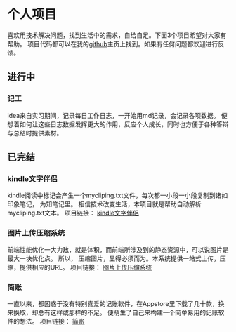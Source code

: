 # 个人项目
喜欢用技术解决问题，找到生活中的需求，自给自足。下面3个项目希望对大家有帮助。
项目代码都可以在我的[github](https://github.com/WilsonLiu95?tab=repositories)主页上找到。如果有任何问题都欢迎进行反馈。

## 进行中
### 记工
idea来自实习期间，记录每日工作日志，一开始用md记录，会记录各项数据。
便想着如何让这些日志数据发挥更大的作用，反应个人成长，同时也方便于各种答辩与总结时提供素材。


## 已完结
### kindle文字伴侣
kindle阅读中标记会产生一个mycliping.txt文件，每次都一小段一小段复制到诸如印象笔记， 为知笔记里。
相信技术改变生活，本项目就是帮助自动解析mycliping.txt文本。
项目链接： [kindle文字伴侣](https://wilsonliu.cn/kindleClipingDeal/export_html/index.html)
### 图片上传压缩系统
前端性能优化一大力敌，就是体积，而前端所涉及到的静态资源中，可以说图片是最大一块优化点。
所以， 压缩图片，显得必须而为。本系统提供一站式上传，压缩，提供相应的URL。
项目链接： [图片上传压缩系统](https://wilsonliu.cn/uploader/login)
### 简账
一直以来，都困惑于没有特别喜爱的记账软件，在Appstore里下载了几十款，换来换取，却总有这样或那样的不足。
便萌生了自己来构建一个简单易用的记账软件的想法。
项目链接： [简账](http://wilsonliu.cn/account_note/FrontEnd/dist/#!/)

